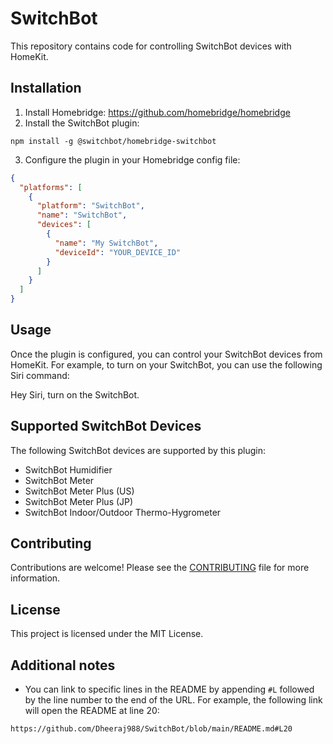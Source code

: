 
# SwitchBot

This repository contains code for controlling SwitchBot devices with HomeKit.

## Installation

1. Install Homebridge: https://github.com/homebridge/homebridge
2. Install the SwitchBot plugin:

```
npm install -g @switchbot/homebridge-switchbot
```

3. Configure the plugin in your Homebridge config file:

```json
{
  "platforms": [
    {
      "platform": "SwitchBot",
      "name": "SwitchBot",
      "devices": [
        {
          "name": "My SwitchBot",
          "deviceId": "YOUR_DEVICE_ID"
        }
      ]
    }
  ]
}
```

## Usage

Once the plugin is configured, you can control your SwitchBot devices from HomeKit. For example, to turn on your SwitchBot, you can use the following Siri command:


Hey Siri, turn on the SwitchBot.


## Supported SwitchBot Devices

The following SwitchBot devices are supported by this plugin:

* SwitchBot Humidifier
* SwitchBot Meter
* SwitchBot Meter Plus (US)
* SwitchBot Meter Plus (JP)
* SwitchBot Indoor/Outdoor Thermo-Hygrometer

## Contributing

Contributions are welcome! Please see the [CONTRIBUTING](CONTRIBUTING.md) file for more information.

## License

This project is licensed under the MIT License.


## Additional notes

* You can link to specific lines in the README by appending `#L` followed by the line number to the end of the URL. For example, the following link will open the README at line 20:

```
https://github.com/Dheeraj988/SwitchBot/blob/main/README.md#L20
```
